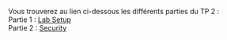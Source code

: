 Vous trouverez au lien ci-dessous les différents parties du TP 2 :  
Partie 1 : [Lab Setup](./part1/tp1.md)  
Partie 2 : [Security](./part2/tp2.md)